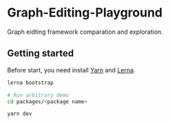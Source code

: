 # Graph-Editing-Playground

Graph eidting framework comparation and exploration.

## Getting started

Before start, you need install [Yarn](https://yarnpkg.com/) and [Lerna](https://lerna.js.org/).

```bash
lerna bootstrap

# Run arbitrary demo
cd packages/<package name>

yarn dev
```
